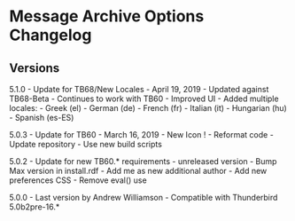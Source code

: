 # Message Archive Options Changelog

## Versions

5.1.0	- Update for TB68/New Locales - April 19, 2019
		- Updated against TB68-Beta
		- Continues to work with TB60
		- Improved UI
		- Added multiple locales:
			- Greek (el)
			- German (de)
			- French (fr)
			- Italian (it)
			- Hungarian (hu)
			- Spanish (es-ES)

5.0.3	- Update for TB60 - March 16, 2019
		- New Icon !
		- Reformat code
		- Update repository
		- Use new build scripts

5.0.2	- Update for new TB60.* requirements - unreleased version
		- Bump Max version in install.rdf
		- Add me as new additional author
		- Add new preferences CSS
		- Remove eval() use

5.0.0	- Last version by Andrew Williamson - Compatible with Thunderbird 5.0b2pre-16.*

